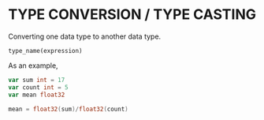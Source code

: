 # TYPE CONVERSION / TYPE CASTING

Converting one data type to another data type.

```
type_name(expression)
```

As an example,

```go
var sum int = 17
var count int = 5
var mean float32

mean = float32(sum)/float32(count)
```
